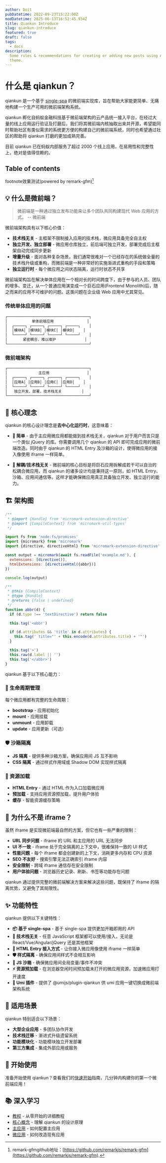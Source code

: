 ```yaml
---
author: Doit
pubDatetime: 2022-09-23T15:22:00Z
modDatetime: 2025-06-13T16:52:45.934Z
title: Qiankun Introduce
slug: qiankun-introduce
featured: true
draft: false
tags:
  - docs
description:
  Some rules & recommendations for creating or adding new posts using AstroPaperr
  theme.
---
```


# 什么是 qiankun？

qiankun 是一个基于 [single-spa](https://github.com/single-spa/single-spa) 的微前端实现库，旨在帮助大家能更简单、无痛地构建一个生产可用的微前端架构系统。

qiankun 孵化自蚂蚁金融科技基于微前端架构的云产品统一接入平台，在经过大量的线上应用运行验证及打磨后，我们将其微前端内核抽取出来并开源，希望能同时帮助社区有类似需求的系统更方便的构建自己的微前端系统，同时也希望通过社区的帮助将 qiankun 打磨的更加成熟完善。

目前 qiankun 已在蚂蚁内部服务了超过 2000 个线上应用，在易用性和完整性上，绝对是值得信赖的。

## Table of contents

footnote效果测试(powered by remark-gfm)[^1]

## 💡 什么是微前端？

> 微前端是一种通过独立发布功能来让多个团队共同构建现代 Web 应用的方式。 -- 微前端

微前端架构具有以下核心价值：

- **技术栈无关** - 主框架不限制接入应用的技术栈，微应用具备完全自主权
- **独立开发、独立部署** - 微应用仓库独立，前后端可独立开发，部署完成后主框架自动完成同步更新
- **增量升级** - 面对各种复杂场景，我们通常很难对一个已经存在的系统做全量的技术栈升级或重构，而微前端是一种非常好的实施渐进式重构的手段和策略
- **独立运行时** - 每个微应用之间状态隔离，运行时状态不共享

微前端架构旨在解决单体应用在一个相对长的时间跨度下，由于参与的人员、团队的增多、变迁，从一个普通应用演变成一个巨石应用(Frontend Monolith)后，随之而来的应用不可维护的问题。这类问题在企业级 Web 应用中尤其常见。

### 传统单体应用的问题

```bash
┌─────────────────────────────────────┐
│           单体前端应用               │
│  ┌─────┐ ┌─────┐ ┌─────┐ ┌─────┐    │
│  │模块A│ │模块B│ │模块C│ │模块D│    │
│  └─────┘ └─────┘ └─────┘ └─────┘    │
│       紧密耦合，难以维护             │
└─────────────────────────────────────┘
```

### 微前端架构

```bash
┌─────────────────────────────────────┐
│              主应用                 │
│  ┌─────┐ ┌─────┐ ┌─────┐ ┌─────┐    │
│  │应用A│ │应用B│ │应用C│ │应用D│    │
│  └─────┘ └─────┘ └─────┘ └─────┘    │
│   独立开发、部署，技术栈无关         │
└─────────────────────────────────────┘
```

## 🎯 核心理念

qiankun 的核心设计理念是**去中心化运行时**，这意味着：

- **🥄 简单** - 由于主应用微应用都能做到技术栈无关，qiankun 对于用户而言只是一个类似 jQuery 的库。你需要调用几个 qiankun 的 API 即可完成应用的微前端改造。同时由于 qiankun 的 HTML Entry 及沙箱的设计，使得微应用的接入像使用 iframe 一样简单。

- **🍡 解耦/技术栈无关** - 微前端的核心目标是将巨石应用拆解成若干可以自治的松耦合微应用，而 qiankun 的诸多设计均是秉持这一原则，如 HTML Entry、沙箱、应用间通信等。这样才能确保微应用真正具备独立开发、独立运行的能力。

## 🏗️ 架构图

```javascript
/**
 * @import {Handle} from 'micromark-extension-directive'
 * @import {CompileContext} from 'micromark-util-types'
 */

import fs from 'node:fs/promises'
import {micromark} from 'micromark'
import {directive, directiveHtml} from 'micromark-extension-directive'

const output = micromark(await fs.readFile('example.md'), {
  extensions: [directive()],
  htmlExtensions: [directiveHtml({abbr})]
})

console.log(output)

/**
 * @this {CompileContext}
 * @type {Handle}
 * @returns {false | undefined}
 */
function abbr(d) {
  if (d.type !== 'textDirective') return false

  this.tag('<abbr')

  if (d.attributes && 'title' in d.attributes) {
    this.tag(' title="' + this.encode(d.attributes.title) + '"')
  }

  this.tag('>')
  this.raw(d.label || '')
  this.tag('</abbr>')
}
```

qiankun 基于以下核心能力：

### 🔄 生命周期管理
每个微应用都有完整的生命周期：
- **bootstrap** - 应用初始化
- **mount** - 应用挂载
- **unmount** - 应用卸载
- **update** - 应用更新（可选）

### 🛡️ 沙箱隔离
- **JS 隔离** - 提供多种沙箱方案，确保应用间 JS 互不影响
- **CSS 隔离** - 通过样式作用域或 Shadow DOM 实现样式隔离

### 📡 资源加载
- **HTML Entry** - 通过 HTML 作为入口加载微应用
- **预加载** - 支持应用资源预加载，提升用户体验
- **缓存** - 智能资源缓存策略

## 🤔 为什么不是 iframe？

虽然 iframe 是实现微前端最自然的方案，但它也有一些严重的限制：

- **URL 同步问题** - iframe 的 URL 和主应用的 URL 无法同步
- **UI 不一致** - iframe 处于完全隔离的上下文中，很难保持一致的 UI 样式
- **性能问题** - 每个 iframe 都会创建新的上下文，消耗更多内存和 CPU 资源
- **SEO 不友好** - 搜索引擎无法正确索引 iframe 内容
- **安全限制** - 跨域 iframe 通信存在安全限制
- **用户体验问题** - 浏览器历史记录、刷新、书签等功能存在问题

qiankun 通过提供完整的微前端解决方案来解决这些问题，既保持了 iframe 的隔离优势，又避免了其局限性。

## ✨ 功能特性

qiankun 提供以下关键特性：

- **📦 基于 single-spa** - 基于 single-spa 提供更加开箱即用的 API
- **📱 技术栈无关** - 任意 JavaScript 框架都可以使用/接入，无论是 React/Vue/Angular/jQuery 还是其他框架
- **💪 HTML Entry 接入方式** - 让你接入微应用像使用 iframe 一样简单
- **🛡️ 样式隔离** - 确保应用间样式不会相互影响
- **🧳 JS 沙箱** - 确保微应用间全局变量/事件不冲突
- **⚡ 资源预加载** - 在浏览器空闲时间预加载未打开的微应用资源，加速微应用打开速度
- **🔌 Umi 插件** - 提供了 @umijs/plugin-qiankun 供 umi 应用一键切换成微前端架构系统

## 🎯 适用场景

qiankun 特别适合以下场景：

- **大型企业应用** - 多团队协作开发
- **技术栈迁移** - 渐进式升级遗留系统
- **功能模块化** - 功能模块独立开发部署
- **第三方集成** - 集成外部应用或服务

## 🚀 开始使用

准备开始使用 qiankun？查看我们的[快速开始](/zh-CN/guide/quick-start)指南，几分钟内构建你的第一个微前端应用！

## 📚 深入学习

- [教程](/zh-CN/guide/tutorial) - 从零开始的详细教程
- [核心概念](/zh-CN/guide/concepts) - 理解 qiankun 的设计原理
- [主应用](/zh-CN/guide/main-app) - 如何配置主应用
- [微应用](/zh-CN/guide/micro-app) - 如何改造现有应用 

[^1]: remark-gfmgithub地址：[https://github.com/remarkjs/remark-gfm](https://github.com/remarkjs/remark-gfm).
